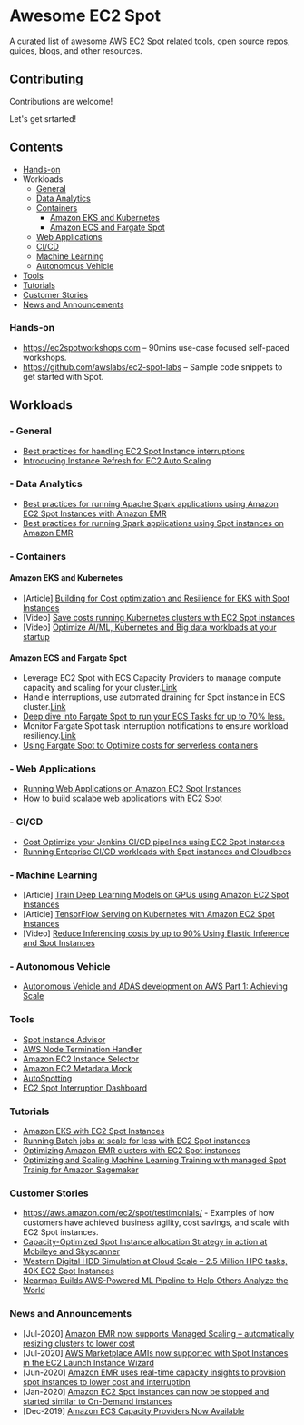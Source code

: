 # Awesome EC2 Spot
A curated list of awesome AWS EC2 Spot related tools, open source repos, guides, blogs, and other resources.


## Contributing

Contributions are welcome!

Let's get srtarted!

## Contents

- [Hands-on](#hands-on)
- Workloads
    - [General](#--general)
    - [Data Analytics](#--data-analytics)
    - [Containers](#--containers)
        - [Amazon EKS and Kubernetes](#amazon-eks-and-kubernetes)
        - [Amazon ECS and Fargate Spot](#amazon-ecs-and-fargate-spot)
    - [Web Applications](#--web-applications)
    - [CI/CD](#--cicd)
    - [Machine Learning](#--machine-learning)
    - [Autonomous Vehicle](#--autonomous-vehicle)
- [Tools](#tools)
- [Tutorials](#tutorials)
- [Customer Stories](#customer-stories)
- [News and Announcements](#news-and-announcements)


### Hands-on
* https://ec2spotworkshops.com – 90mins use-case focused self-paced workshops.
* https://github.com/awslabs/ec2-spot-labs – Sample code snippets to get started with Spot.

## Workloads

### - General

* [Best practices for handling EC2 Spot Instance interruptions](https://aws.amazon.com/blogs/compute/best-practices-for-handling-ec2-spot-instance-interruptions/)
* [Introducing Instance Refresh for EC2 Auto Scaling](https://aws.amazon.com/blogs/compute/introducing-instance-refresh-for-ec2-auto-scaling/)

### - Data Analytics
* [Best practices for running Apache Spark applications using Amazon EC2 Spot Instances with Amazon EMR](https://aws.amazon.com/blogs/big-data/best-practices-for-running-apache-spark-applications-using-amazon-ec2-spot-instances-with-amazon-emr/)
* [Best practices for running Spark applications using Spot instances on Amazon EMR](https://pages.awscloud.com/Best-Practices-for-Running-Spark-Applications-Using-Spot-Instances-on-EMR_2019_0820-CMP_OD.html?&trk=ep_card-el_a131L0000057bPMQAY&trkCampaign=NA-FY19-AWS-DIGMKT-WEBINAR-SERIES-August_2019_0820-CMP&sc_channel=el&sc_campaign=pac_2018-2019_exlinks_ondemand_OTT_evergreen&sc_outcome=Product_Adoption_Campaigns&sc_geo=NAMER&sc_country=mult)

### - Containers

#### Amazon EKS and Kubernetes

* [Article] [Building for Cost optimization and Resilience for EKS with Spot Instances](https://aws.amazon.com/blogs/compute/cost-optimization-and-resilience-eks-with-spot-instances/)
* [Video] [Save costs running Kubernetes clusters with EC2 Spot instances](https://pages.awscloud.com/Save-Costs-Running-Kubernetes-Clusters-with-EC2-Spot-Instances_2020_0401-CMP_OD.html?&trk=ep_card-el_a131L0000084iG2QAI&trkCampaign=NA-FY20-AWS-DIGMKT-WEBINAR-SERIES-April_2020_0401-CMP&sc_channel=el&sc_campaign=pac_2018-2019_exlinks_ondemand_OTT_evergreen&sc_outcome=Product_Adoption_Campaigns&sc_geo=NAMER&sc_country=mult)
* [Video] [Optimize AI/ML, Kubernetes and Big data workloads at your startup](https://pages.awscloud.com/Optimize-AI-ML-Kubernetes-and-Big-Data-Workloads-at-Your-Startup_2020_0009-CMP_OD.html?&trk=ep_card-el_a134p000006BsCyAAK&trkCampaign=OnDemand_2020_0009-CMP&sc_channel=el&sc_campaign=pac_2018-2020_exlinks_ondemand_OTT_evergreen&sc_outcome=Product_Adoption_Campaigns&sc_geo=NAMER&sc_country=mult)

#### Amazon ECS and Fargate Spot

* Leverage EC2 Spot with ECS Capacity Providers to manage compute capacity and scaling for your cluster.[Link](https://docs.aws.amazon.com/AmazonECS/latest/developerguide/cluster-capacity-providers.html)
* Handle interruptions, use automated draining for Spot instance in ECS cluster.[Link](https://docs.aws.amazon.com/AmazonECS/latest/developerguide/container-instance-spot.html)
* [Deep dive into Fargate Spot to run your ECS Tasks for up to 70% less.](https://aws.amazon.com/blogs/compute/deep-dive-into-fargate-spot-to-run-your-ecs-tasks-for-up-to-70-less/)
* Monitor Fargate Spot task interruption notifications to ensure workload resiliency.[Link](https://docs.amazonaws.cn/en_us/AmazonECS/latest/developerguide/ecs_cwe_events.html)
* [Using Fargate Spot to Optimize costs for serverless containers](https://pages.awscloud.com/Using-Fargate-Spot-to-Optimize-Costs-for-Serverless-Containers_2019_1203-CON_OD.html?&trk=ep_card-el_a131L0000058gpwQAA&trkCampaign=NA-FY19-AWS-DIGMKT-WEBINAR-SERIES-December_2019_1203-CON&sc_channel=el&sc_campaign=pac_2018-2019_exlinks_ondemand_OTT_evergreen&sc_outcome=Product_Adoption_Campaigns&sc_geo=NAMER&sc_country=mult)


### - Web Applications

* [Running Web Applications on Amazon EC2 Spot Instances](https://aws.amazon.com/blogs/compute/running-web-applications-on-amazon-ec2-spot-instances/)
* [How to build scalabe web applications with EC2 Spot](https://pages.awscloud.com/How-to-Build-Scalable-Web-Based-Applications-for-Less-with-Amazon-EC2-Spot-Instances_2020_0327-CMP_OD.html?&trk=ep_card-el_a131L0000084iGQQAY&trkCampaign=NA-FY20-AWS-DIGMKT-WEBINAR-SERIES-March_2020_0327-CMP&sc_channel=el&sc_campaign=pac_2018-2019_exlinks_ondemand_OTT_evergreen&sc_outcome=Product_Adoption_Campaigns&sc_geo=NAMER&sc_country=mult)

### - CI/CD

* [Cost Optimize your Jenkins CI/CD pipelines using EC2 Spot Instances](https://aws.amazon.com/blogs/compute/cost-optimize-your-jenkins-ci-cd-pipelines-using-ec2-spot-instances/)
* [Running Enteprise CI/CD workloads with Spot instances and Cloudbees](https://pages.awscloud.com/Running-Enterprise-CI-CD-workloads-with-Amazon-EC2-Spot-Instances-and-CloudBees_2019_0616-CMP_OD.html?&trk=ep_card-el_a131L000005v8UtQAI&trkCampaign=NA-FY19-AWS-DIGMKT-WEBINAR-SERIES-June_2019_0616-CMP&sc_channel=el&sc_campaign=pac_2018-2019_exlinks_ondemand_OTT_evergreen&sc_outcome=Product_Adoption_Campaigns&sc_geo=NAMER&sc_country=mult)


### - Machine Learning

* [Article] [Train Deep Learning Models on GPUs using Amazon EC2 Spot Instances](https://aws.amazon.com/blogs/machine-learning/train-deep-learning-models-on-gpus-using-amazon-ec2-spot-instances/)
* [Article] [TensorFlow Serving on Kubernetes with Amazon EC2 Spot Instances](https://aws.amazon.com/blogs/compute/tensorflow-serving-on-kubernetes-spot-instances/)
* [Video] [Reduce Inferencing costs by up to 90% Using Elastic Inference and Spot Instances](https://pages.awscloud.com/Reduce-Inferencing-Cost-by-Up-to-90-Percent-Using-Amazon-Elastic-Inference-and-Amazon-EC2-Spot-Instances_2020_0002-CMP_OD.html?&trk=ep_card-el_a131L0000083Ub9QAE&trkCampaign=NA-FY20-AWS-DIGMKT-WEBINAR-SERIES-OnDemand_2020_0002-CMP&sc_channel=el&sc_campaign=pac_2018-2019_exlinks_ondemand_OTT_evergreen&sc_outcome=Product_Adoption_Campaigns&sc_geo=NAMER&sc_country=mult)

### - Autonomous Vehicle

* [Autonomous Vehicle and ADAS development on AWS Part 1: Achieving Scale](https://aws.amazon.com/blogs/industries/autonomous-vehicle-and-adas-development-on-aws-part-1-achieving-scale/)

### Tools
* [Spot Instance Advisor](https://aws.amazon.com/ec2/spot/instance-advisor/)
* [AWS Node Termination Handler](https://github.com/aws/aws-node-termination-handler)
* [Amazon EC2 Instance Selector](https://github.com/aws/amazon-ec2-instance-selector)
* [Amazon EC2 Metadata Mock](https://github.com/aws/amazon-ec2-metadata-mock)
* [AutoSpotting](https://github.com/AutoSpotting/AutoSpotting)
* [EC2 Spot Interruption Dashboard](https://github.com/aws-samples/ec2-spot-interruption-dashboard)

### Tutorials 

* [Amazon EKS with EC2 Spot Instances](https://aws.amazon.com/getting-started/hands-on/amazon-eks-with-spot-instances/)
* [Running Batch jobs at scale for less with EC2 Spot instances](https://aws.amazon.com/getting-started/hands-on/run-batch-jobs-at-scale-with-ec2-spot/)
* [Optimizing Amazon EMR clusters with EC2 Spot instances](https://aws.amazon.com/getting-started/hands-on/optimize-amazon-emr-clusters-with-ec2-spot/)
* [Optimizing and Scaling Machine Learning Training  with managed Spot Trainig for Amazon Sagemaker](https://aws.amazon.com/getting-started/hands-on/managed-spot-training-sagemaker/)

### Customer Stories

* https://aws.amazon.com/ec2/spot/testimonials/ - Examples of how customers have achieved business agility, cost savings, and scale with EC2 Spot instances.
* [Capacity-Optimized Spot Instance allocation Strategy in action at Mobileye and Skyscanner](https://aws.amazon.com/blogs/aws/capacity-optimized-spot-instance-allocation-in-action-at-mobileye-and-skyscanner/)
* [Western Digital HDD Simulation at Cloud Scale – 2.5 Million HPC tasks, 40K EC2 Spot Instances](https://aws.amazon.com/blogs/aws/western-digital-hdd-simulation-at-cloud-scale-2-5-million-hpc-tasks-40k-ec2-spot-instances/)
* [Nearmap Builds AWS-Powered ML Pipeline to Help Others Analyze the World](https://aws.amazon.com/solutions/case-studies/nearmap-spot/)


### News and Announcements
* [Jul-2020] [Amazon EMR now supports Managed Scaling – automatically resizing clusters to lower cost](https://aws.amazon.com/about-aws/whats-new/2020/07/amazon-emr-now-supports-managed-scaling-automatically-resizing-clusters-to-lower-cost/)
* [Jul-2020] [AWS Marketplace AMIs now supported with Spot Instances in the EC2 Launch Instance Wizard](https://aws.amazon.com/about-aws/whats-new/2020/07/aws-marketplace-amis-supported-with-spot-instances-in-ec2-launch-instance-wizard/)
* [Jun-2020] [Amazon EMR uses real-time capacity insights to provision spot instances to lower cost and interruption](https://aws.amazon.com/about-aws/whats-new/2020/06/amazon-emr-uses-real-time-capacity-insights-to-provision-spot-instances-to-lower-cost-and-interruption/)
* [Jan-2020] [Amazon EC2 Spot instances can now be stopped and started similar to On-Demand instances](https://aws.amazon.com/about-aws/whats-new/2020/01/amazon-ec2-spot-instances-stopped-started-similar-to-on-demand-instances/)
* [Dec-2019] [Amazon ECS Capacity Providers Now Available](https://aws.amazon.com/about-aws/whats-new/2019/12/amazon-ecs-capacity-providers-now-available/)

